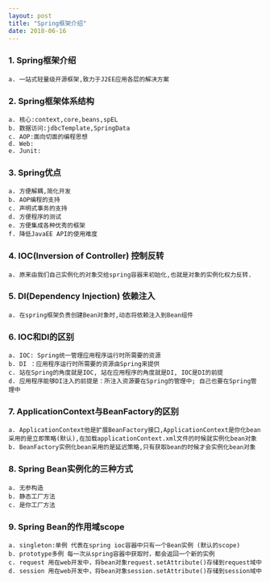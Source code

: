 ```yaml
---
layout: post
title: "Spring框架介绍"
date: 2018-06-16
---
```


### 1. Spring框架介绍
	a. 一站式轻量级开源框架,致力于J2EE应用各层的解决方案

### 2. Spring框架体系结构
	a. 核心:context,core,beans,spEL
	b. 数据访问:jdbcTemplate,SpringData
	c. AOP:面向切面的编程思想
	d. Web:
	e. Junit:
	
### 3. Spring优点
	a. 方便解耦,简化开发
	b. AOP编程的支持
	c. 声明式事务的支持
	d. 方便程序的测试
	e. 方便集成各种优秀的框架
	f. 降低JavaEE API的使用难度
	
### 4. IOC(Inversion of Controller) 控制反转
	a. 原来由我们自己实例化的对象交给spring容器来初始化,也就是对象的实例化权力反转.

### 5. DI(Dependency Injection) 依赖注入
	a. 在spring框架负责创建Bean对象时,动态将依赖注入到Bean组件

### 6. IOC和DI的区别
	a. IOC: Spring统一管理应用程序运行时所需要的资源
	b. DI ：应用程序运行时所需要的资源由Spring来提供
	c. 站在Spring的角度就是IOC, 站在应用程序的角度就是DI, IOC是DI的前提
	d. 应用程序能够DI注入的前提是：所注入资源要在Spring的管理中; 自己也要在Spring管理中
	
### 7. ApplicationContext与BeanFactory的区别
	a. ApplicationContext他是扩展BeanFactory接口,ApplicationContext是你化bean采用的是立即策略(默认),在加载applicationContext.xml文件的时候就实例化bean对象
	b. BeanFactory实例化bean采用的是延迟策略,只有获取bean的时候才会实例化bean对象

### 8. Spring Bean实例化的三种方式
	a. 无参构造
	b. 静态工厂方法
	c. 是你工厂方法

### 9. Spring Bean的作用域scope
	a. singleton:单例 代表在spring ioc容器中只有一个Bean实例 (默认的scope)
	b. prototype多例 每一次从spring容器中获取时，都会返回一个新的实例
	c. request 用在web开发中，将bean对象request.setAttribute()存储到request域中
	d. session 用在web开发中，将bean对象session.setAttribute()存储到session域中
	
